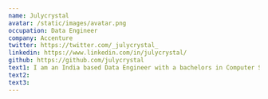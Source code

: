 ```yaml
---
name: Julycrystal
avatar: /static/images/avatar.png
occupation: Data Engineer
company: Accenture
twitter: https://twitter.com/_julycrystal_
linkedin: https://www.linkedin.com/in/julycrystal/
github: https://github.com/julycrystal
text1: I am an India based Data Engineer with a bachelors in Computer Science. I am passionate about Data Science and Automation. I am also fascinated with Mathematics and wish to make a career out of it someday.
text2:
text3:
---
```

